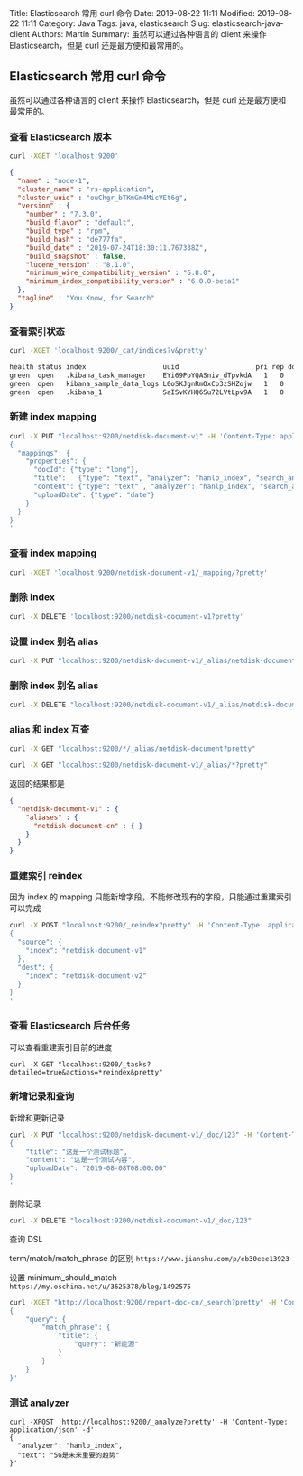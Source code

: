 Title: Elasticsearch 常用 curl 命令
Date: 2019-08-22 11:11
Modified: 2019-08-22 11:11
Category: Java
Tags: java, elasticsearch
Slug: elasticsearch-java-client
Authors: Martin
Summary: 虽然可以通过各种语言的 client 来操作 Elasticsearch，但是 curl 还是最方便和最常用的。

## Elasticsearch 常用 curl 命令

虽然可以通过各种语言的 client 来操作 Elasticsearch，但是 curl 还是最方便和最常用的。

### 查看 Elasticsearch 版本

```sh
curl -XGET 'localhost:9200'
```

```json
{
  "name" : "node-1",
  "cluster_name" : "rs-application",
  "cluster_uuid" : "ouChgr_bTKmGm4MicVEt6g",
  "version" : {
    "number" : "7.3.0",
    "build_flavor" : "default",
    "build_type" : "rpm",
    "build_hash" : "de777fa",
    "build_date" : "2019-07-24T18:30:11.767338Z",
    "build_snapshot" : false,
    "lucene_version" : "8.1.0",
    "minimum_wire_compatibility_version" : "6.8.0",
    "minimum_index_compatibility_version" : "6.0.0-beta1"
  },
  "tagline" : "You Know, for Search"
}
```

### 查看索引状态

```sh
curl -XGET 'localhost:9200/_cat/indices?v&pretty'
```

```sh
health status index                   uuid                   pri rep docs.count docs.deleted store.size pri.store.size
green  open   .kibana_task_manager    EYi69PoYQASniv_dTpvkdA   1   0          2            0     30.8kb         30.8kb
green  open   kibana_sample_data_logs L0oSKJgnRmOxCp3zSHZojw   1   0      14075            0     11.5mb         11.5mb
green  open   .kibana_1               SaISvKYHQ6Su72LVtLpv9A   1   0         44            1    127.7kb        127.7kb
```

### 新建 index mapping

```sh
curl -X PUT "localhost:9200/netdisk-document-v1" -H 'Content-Type: application/json' -d'
{
  "mappings": {
    "properties": {
      "docId": {"type": "long"},
      "title":   {"type": "text", "analyzer": "hanlp_index", "search_analyzer": "hanlp_nlp", "index_options" : "offsets"}, 
      "content": {"type": "text" , "analyzer": "hanlp_index", "search_analyzer": "hanlp_nlp", "index_options" : "offsets"}, 
      "uploadDate": {"type": "date"}
    }
  }
}
'
```

### 查看 index mapping

```sh
curl -XGET 'localhost:9200/netdisk-document-v1/_mapping/?pretty'
```

### 删除 index

```sh
curl -X DELETE 'localhost:9200/netdisk-document-v1?pretty'
```

### 设置 index 别名 alias

```sh
curl -X PUT "localhost:9200/netdisk-document-v1/_alias/netdisk-document?pretty"
```

### 删除 index 别名 alias

```sh
curl -X DELETE "localhost:9200/netdisk-document-v1/_alias/netdisk-document?pretty"
```

### alias 和 index 互查

```sh
curl -X GET "localhost:9200/*/_alias/netdisk-document?pretty"
```

```sh
curl -X GET "localhost:9200/netdisk-document-v1/_alias/*?pretty"
```

返回的结果都是

```json
{
  "netdisk-document-v1" : {
    "aliases" : {
      "netdisk-document-cn" : { }
    }
  }
}
```

### 重建索引 reindex

因为 index 的 mapping 只能新增字段，不能修改现有的字段，只能通过重建索引可以完成

```sh
curl -X POST "localhost:9200/_reindex?pretty" -H 'Content-Type: application/json' -d'
{
  "source": {
    "index": "netdisk-document-v1"
  },
  "dest": {
    "index": "netdisk-document-v2"
  }
}
'
```

### 查看 Elasticsearch 后台任务

可以查看重建索引目前的进度

```
curl -X GET "localhost:9200/_tasks?detailed=true&actions=*reindex&pretty"
```

### 新增记录和查询

新增和更新记录

```sh
curl -X PUT "localhost:9200/netdisk-document-v1/_doc/123" -H 'Content-Type: application/json' -d'
{
    "title": "这是一个测试标题", 
    "content": "这是一个测试内容", 
    "uploadDate": "2019-08-08T08:00:00"
}
'
```

删除记录

```sh
curl -X DELETE "localhost:9200/netdisk-document-v1/_doc/123"
```

查询 DSL

term/match/match_phrase 的区别 `https://www.jianshu.com/p/eb30eee13923`

设置 minimum_should_match `https://my.oschina.net/u/3625378/blog/1492575`

```sh
curl -XGET "http://localhost:9200/report-doc-cn/_search?pretty" -H 'Content-Type: application/json' -d'
{
    "query": {
        "match_phrase": {
            "title": {
                "query": "新能源"
            }
        }
    }
}'
```


### 测试 analyzer

```
curl -XPOST 'http://localhost:9200/_analyze?pretty' -H 'Content-Type: application/json' -d'
{
  "analyzer": "hanlp_index",
  "text": "5G是未来重要的趋势"
}'
```

